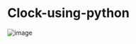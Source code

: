 # Clock-using-python
![image](https://user-images.githubusercontent.com/86520893/154178244-82d763ef-329d-4d9f-b2c6-feba8096b1da.png)
